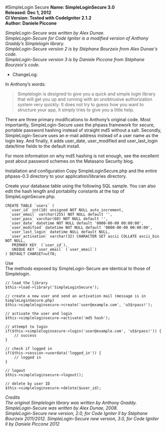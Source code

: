 #SimpleLogin Secure
**Name: SimpleLoginSecure 3.0**  
**Released: Dec 1, 2012**  
**CI Version: Tested with CodeIgniter 2.1.2**  
**Author: Daniele Piccone**  

_SimpleLogin-Secure was written by Alex Dunae._  
_SimpleLogin-Secure for Code Igniter is a modified version of Anthony Graddy’s Simplelogin library._  
_SimpleLogin-Secure version 2 is by Stéphane Bourzeix from Alex Dunae's code._  
_SimpleLogin-Secure version 3 is by Daniele Piccone from Stéphane Bourzeix's code._ 

* ChangeLog:  

In Anthony’s words:  

>Simplelogin is designed to give you a quick and simple login library that will get you up and running with an unobtrusive authorization system very quickly. It does not try to guess how you want to structure your app, it simply tries to give you a little help.

There are three primary modifications to Anthony’s original code.  Most importantly, SimpleLogin-Secure uses the phpass framework for secure, portable password hashing instead of straight md5 without a salt.  Secondly, SimpleLogin-Secure uses an e-mail address instead of a user name as the login key.  And finally, it adds user_date, user_modified and user_last_login date/time fields to the default install.

For more information on why md5 hashing is not enough, see the excellent post about password schemes on the Matasano Security blog.

Installation and configuration
Copy SimpleLoginSecure.php and the entire phpass-0.3 directory to your application/libraries directory.

Create your database table using the following SQL sample.  You can also edit the hash length and portability constants at the top of SimpleLoginSecure.php.

    CREATE TABLE `users` (
      `user_id` int(10) unsigned NOT NULL auto_increment,
      `user_email` varchar(255) NOT NULL default '',
      `user_pass` varchar(60) NOT NULL default '',
      `user_date` datetime NOT NULL default '0000-00-00 00:00:00',
      `user_modified` datetime NOT NULL default '0000-00-00 00:00:00',
      `user_last_login` datetime NULL default NULL,
      `user_activation` varchar(32) CHARACTER SET ascii COLLATE ascii_bin NOT NULL,
       PRIMARY KEY  (`user_id`),
       UNIQUE KEY `user_email` (`user_email`)
    ) DEFAULT CHARSET=utf8; 


Use  
The methods exposed by SimpleLogin-Secure are identical to those of Simplelogin.

    // load the library
    $this->load->library('SimpleLoginSecure');

    // create a new user and send an activation mail (message is in SimpleLoginSecure.php)
    $this->simpleloginsecure->create('user@example.com', 'uS$rpass!');
	
	// activate the user and login
	$this->simpleloginsecure->activate('md5 hash');

    // attempt to login
    if($this->simpleloginsecure->login('user@example.com', 'uS$rpass!')) {
        // success
    }

    // check if logged in
    if($this->session->userdata('logged_in')) {
        // logged in
    }

    // logout
    $this->simpleloginsecure->logout();

    // delete by user ID
    $this->simpleloginsecure->delete($user_id); 


_Credits_  
_The original Simplelogin library was written by Anthony Graddy._    
_SimpleLogin-Secure was written by Alex Dunae, 2008._  
_SimpleLogin-Secure new version, 2.0, for Code Igniter II by Stéphane Bourzeix 2011/2012._
_SimpleLogin-Secure new version, 3.0, for Code Igniter II by Daniele Piccone 2012_
